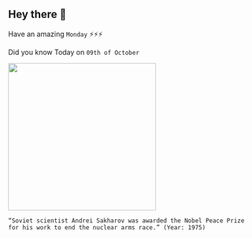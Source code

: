 ## Hey there 👋
Have an amazing `Monday` ⚡⚡⚡

Did you know Today on `09th of October`
 
 [<img src="https://upload.wikimedia.org/wikipedia/commons/thumb/2/2a/1991_CPA_6322.jpg/170px-1991_CPA_6322.jpg" width="300" />](https://www.history.com/this-day-in-history/sakharov-wins-peace-prize) 
 ```
“Soviet scientist Andrei Sakharov was awarded the Nobel Peace Prize for his work to end the nuclear arms race.” (Year: 1975)
```
